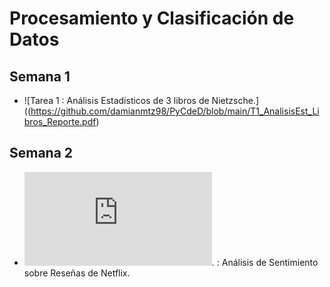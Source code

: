 # Procesamiento y Clasificación de Datos

## Semana 1

- ![Tarea 1 : Análisis Estadísticos de 3 libros de Nietzsche.] ((https://github.com/damianmtz98/PyCdeD/blob/main/T1_AnalisisEst_Libros_Reporte.pdf)

## Semana 2
- ![Tarea 2 ](https://github.com/damianmtz98/PyCdeD/blob/main/T2_AnalisisSent_Reviews_Netflix.pdf). : Análisis de Sentimiento sobre Reseñas de Netflix.
